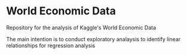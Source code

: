 # World Economic Data
Repository for the analysis of Kaggle's World Economic Data

The main intention is to conduct exploratory analaysis to identify linear relationships for regression analysis
